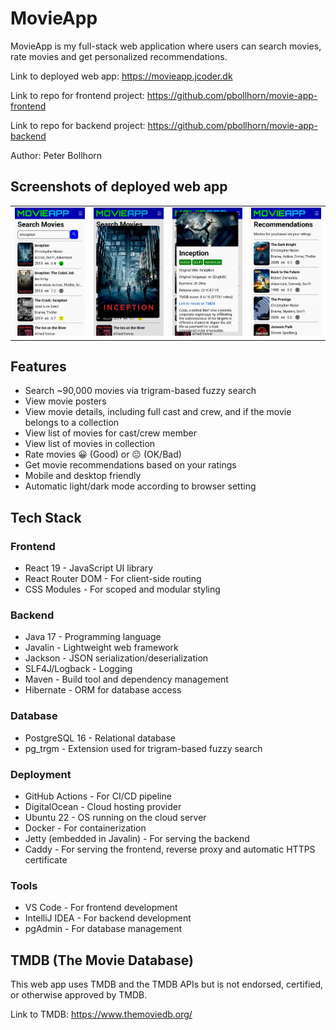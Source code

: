 # MovieApp

MovieApp is my full-stack web application where users can search movies, rate movies and get personalized recommendations.

Link to deployed web app: https://movieapp.jcoder.dk

Link to repo for frontend project: https://github.com/pbollhorn/movie-app-frontend

Link to repo for backend project: https://github.com/pbollhorn/movie-app-backend

Author: Peter Bollhorn

## Screenshots of deployed web app

<table>
<tr>
  <td><img src="screenshots/screenshot1.jpg" width="500"></td>
  <td><img src="screenshots/screenshot2.jpg" width="500"></td>
  <td><img src="screenshots/screenshot3.jpg" width="500"></td>
  <td><img src="screenshots/screenshot4.jpg" width="500"></td>
</tr>
</table>

## Features

- Search ~90,000 movies via trigram-based fuzzy search
- View movie posters
- View movie details, including full cast and crew, and if the movie belongs to a collection
- View list of movies for cast/crew member
- View list of movies in collection
- Rate movies 😀 (Good) or 😐 (OK/Bad)
- Get movie recommendations based on your ratings
- Mobile and desktop friendly
- Automatic light/dark mode according to browser setting

## Tech Stack

### Frontend
- React 19 - JavaScript UI library
- React Router DOM - For client-side routing
- CSS Modules - For scoped and modular styling

### Backend
- Java 17 - Programming language
- Javalin - Lightweight web framework
- Jackson - JSON serialization/deserialization
- SLF4J/Logback - Logging
- Maven - Build tool and dependency management
- Hibernate - ORM for database access

### Database
- PostgreSQL 16 - Relational database
- pg_trgm - Extension used for trigram-based fuzzy search

### Deployment
- GitHub Actions - For CI/CD pipeline
- DigitalOcean - Cloud hosting provider
- Ubuntu 22 - OS running on the cloud server
- Docker - For containerization
- Jetty (embedded in Javalin) - For serving the backend
- Caddy - For serving the frontend, reverse proxy and automatic HTTPS certificate

### Tools
- VS Code - For frontend development
- IntelliJ IDEA - For backend development
- pgAdmin - For database management

## TMDB (The Movie Database)
This web app uses TMDB and the TMDB APIs but is not endorsed, certified, or otherwise approved by TMDB.

Link to TMDB: https://www.themoviedb.org/